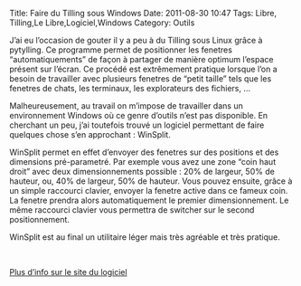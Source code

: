 Title: Faire du Tilling sous Windows
Date: 2011-08-30 10:47
Tags:  Libre, Tilling,Le Libre,Logiciel,Windows
Category: Outils

J’ai eu l’occasion de gouter il y a peu à du Tilling sous Linux grâce à
pytylling. Ce programme permet de positionner les fenetres
“automatiquements” de façon à partager de manière optimum l’espace
présent sur l’écran. Ce procédé est extrêmement pratique lorsque l’on a
besoin de travailler avec plusieurs fenetres de “petit taille” tels que les
fenetres de chats, les terminaux, les explorateurs des fichiers, …

Malheureusement, au travail on m’impose de travailler dans un environnement
Windows où ce genre d’outils n’est pas disponible. En cherchant un peu,
j’ai toutefois trouvé un logiciel permettant de faire quelques chose s’en
approchant : WinSplit.

WinSplit permet en effet d’envoyer des fenetres sur des positions et des
dimensions pré-parametré. Par exemple vous avez une zone “coin haut droit”
avec deux dimensionnements possible : 20% de largeur, 50% de hauteur, ou, 40% de
largeur, 50% de hauteur. Vous pouvez ensuite, grâce à un simple raccourci
clavier, envoyer la fenetre active dans ce fameux coin. La fenetre prendra alors
automatiquement le premier dimensionnement. Le même raccourci clavier vous
permettra de switcher sur le second positionnement.

WinSplit est au final un utilitaire léger mais très agréable et très
pratique.

 

 [Plus d’info sur le site du logiciel](http://winsplit-revolution.com/)


